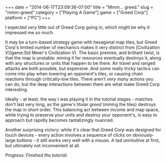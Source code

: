 +++
date = "2014-06-17T23:09:36-07:00"
title = "Mmm... greed."
slug = "mmm-greed"
category = ["Playing A Game"]
game = ["Greed Corp"]
platform = ["PC"]
+++

I expected <i>very</i> little out of Greed Corp going in, which might be why it impressed me so much.

It may be a turn-based strategy game with hexagonal map tiles, but Greed Corp's limited number of mechanics makes it very distinct from [Civilization V](game:Sid Meier's Civilization V).  The basic premise, and brilliant twist, is that the map is unstable: mining it for resources eventually destroys it, along with any structures or units that happen to be there.  Air travel and ranged attacks are both possible, but expensive.  And some really tricky tactics can come into play when lowering an opponent's tiles, or causing chain reactions through critically-low tiles.  There aren't very <i>many</i> actions you can do; but the deep interactions between them are what make Greed Corp interesting.

Ideally - at least, the way I was playing it in the tutorial stages - matches don't last very long, as the game's titular <i>greed</i> (mining the tiles) destroys the map in short order.  This balancing act between income and map space, while trying to preserve your units and destroy your opponent's, is easy to approach but rapidly becomes tantalizingly nuanced.

Another surprising victory: while it's clear that Greed Corp was designed for touch devices - every action involves a sequence of clicks on obviously-large buttons - it still works very well with a mouse.  A tad unintuitive at first, but ultimately not inconvenient at all.

<i>Progress: Finished the tutorial.</i>
